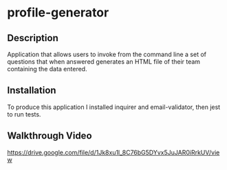 # profile-generator

## Description

Application that allows users to invoke from the command line a set of questions that when answered generates an HTML file of their team containing the data entered. 

## Installation

To produce this application I installed inquirer and email-validator, then jest to run tests.

## Walkthrough Video
https://drive.google.com/file/d/1Jk8xu1l_8C76bG5DYvx5JuJAR0iRrkUV/view